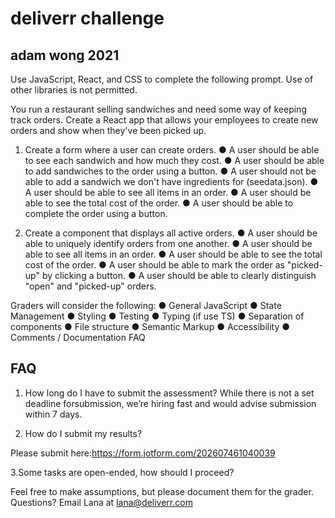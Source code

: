 # deliverr challenge
## adam wong 2021

Use JavaScript, React, and CSS to complete the following prompt. Use of other libraries is not permitted.

You run a restaurant selling sandwiches and need some way of keeping track orders. Create a React app that allows your employees to create new orders and show when they've been picked up.

1. Create a form where a user can create orders.
● A user should be able to see each sandwich and how much they cost.
● A user should be able to add sandwiches to the order using a button.
● A user should not be able to add a sandwich we don't have ingredients for (seedata.json).
● A user should be able to see all items in an order.
● A user should be able to see the total cost of the order.
● A user should be able to complete the order using a button.

2. Create a component that displays all active orders.
● A user should be able to uniquely identify orders from one another.
● A user should be able to see all items in an order.
● A user should be able to see the total cost of the order.
● A user should be able to mark the order as "picked-up" by clicking a button.
● A user should be able to clearly distinguish "open" and "picked-up" orders.

Graders will consider the following:
● General JavaScript
● State Management
● Styling
● Testing
● Typing (if use TS)
● Separation of components
● File structure
● Semantic Markup
● Accessibility
● Comments / Documentation FAQ

## FAQ
1. How long do I have to submit the assessment?
While there is not a set deadline forsubmission, we’re hiring fast and would advise submission within 7 days.

2. How do I submit my results?

Please submit here:https://form.jotform.com/202607461040039

3.Some tasks are open-ended, how should I proceed?

Feel free to make assumptions, but please document them for the grader. Questions? Email Lana at ​lana@deliverr.com